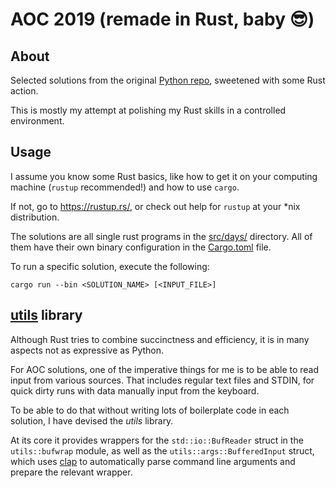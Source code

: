 # AOC 2019 (remade in Rust, baby :sunglasses:)

## About

Selected solutions from the original [Python repo](https://github.com/tranzystorek-io/aoc2019),
sweetened with some Rust action.

This is mostly my attempt at polishing my Rust skills
in a controlled environment.

## Usage

I assume you know some Rust basics,
like how to get it on your computing machine (`rustup` recommended!) and how to use `cargo`.

If not, go to <https://rustup.rs/>, or check out help for `rustup` at your *nix distribution.

The solutions are all single rust programs in the [src/days/](src/days) directory.
All of them have their own binary configuration in the [Cargo.toml](Cargo.toml) file.

To run a specific solution, execute the following:

`cargo run --bin <SOLUTION_NAME> [<INPUT_FILE>]`

## [utils](src/aoc/utils) library

Although Rust tries to combine succinctness and efficiency,
it is in many aspects not as expressive as Python.

For AOC solutions, one of the imperative things for me is to be able to read input from various sources.
That includes regular text files and STDIN, for quick dirty runs with data manually input from the keyboard.

To be able to do that without writing lots of boilerplate code in each solution,
I have devised the *utils* library.

At its core it provides wrappers for the `std::io::BufReader` struct in the `utils::bufwrap` module,
as well as the `utils::args::BufferedInput` struct, which uses [clap](https://github.com/clap-rs/clap)
to automatically parse command line arguments and prepare the relevant wrapper.
